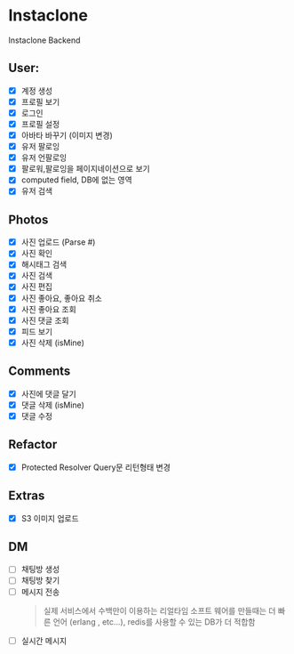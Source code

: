 # Instaclone

Instaclone Backend

## User:

- [x] 계정 생성
- [x] 프로필 보기
- [x] 로그인
- [x] 프로필 설정
- [x] 아바타 바꾸기 (이미지 변경)
- [x] 유저 팔로잉
- [x] 유저 언팔로잉
- [x] 팔로워,팔로잉을 페이지네이션으로 보기
- [x] computed field, DB에 없는 영역
- [x] 유저 검색

## Photos

- [x] 사진 업로드 (Parse #)
- [x] 사진 확인
- [x] 해시태그 검색
- [x] 사진 검색
- [x] 사진 편집
- [x] 사진 좋아요, 좋아요 취소
- [x] 사진 좋아요 조회
- [x] 사진 댓글 조회
- [x] 피드 보기
- [x] 사진 삭제 (isMine)

## Comments

- [x] 사진에 댓글 달기
- [x] 댓글 삭제 (isMine)
- [x] 댓글 수정

## Refactor

- [x] Protected Resolver Query문 리턴형태 변경

## Extras

- [x] S3 이미지 업로드

## DM

- [ ] 채팅방 생성
- [ ] 채팅방 찾기
- [ ] 메시지 전송
  > 실제 서비스에서 수백만이 이용하는 리얼타임 소프트 웨어를 만들때는
  > 더 빠른 언어 (erlang , etc...), redis를 사용할 수 있는 DB가 더 적합함
- [ ] 실시간 메시지
